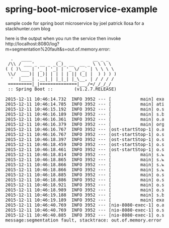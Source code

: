 # spring-boot-microservice-example
sample code for spring boot microservice by joel patrick llosa
for a stackhunter.com blog

here is the output when you run the service then invoke http://localhost:8080/log?m=segmentation%20fault&s=out.of.memory.error:

<pre>
  .   ____          _            __ _ _
 /\\ / ___'_ __ _ _(_)_ __  __ _ \ \ \ \
( ( )\___ | '_ | '_| | '_ \/ _` | \ \ \ \
 \\/  ___)| |_)| | | | | || (_| |  ) ) ) )
  '  |____| .__|_| |_|_| |_\__, | / / / /
 =========|_|==============|___/=/_/_/_/
 :: Spring Boot ::        (v1.2.7.RELEASE)

2015-12-11 10:46:14.732  INFO 3952 --- [           main] example.LogService                       : Starting LogService on asus_k43s with PID 3952 (D:\oracle_com-java\refresher\workspace\spring-boot-microservice-example\target\classes started by jpllosa in D:\oracle_com-java\refresher\workspace\spring-boot-microservice-example)
2015-12-11 10:46:14.785  INFO 3952 --- [           main] ationConfigEmbeddedWebApplicationContext : Refreshing org.springframework.boot.context.embedded.AnnotationConfigEmbeddedWebApplicationContext@22d9d: startup date [Fri Dec 11 10:46:14 CST 2015]; root of context hierarchy
2015-12-11 10:46:15.192  INFO 3952 --- [           main] o.s.b.f.s.DefaultListableBeanFactory     : Overriding bean definition for bean 'beanNameViewResolver': replacing [Root bean: class [null]; scope=; abstract=false; lazyInit=false; autowireMode=3; dependencyCheck=0; autowireCandidate=true; primary=false; factoryBeanName=org.springframework.boot.autoconfigure.web.ErrorMvcAutoConfiguration$WhitelabelErrorViewConfiguration; factoryMethodName=beanNameViewResolver; initMethodName=null; destroyMethodName=(inferred); defined in class path resource [org/springframework/boot/autoconfigure/web/ErrorMvcAutoConfiguration$WhitelabelErrorViewConfiguration.class]] with [Root bean: class [null]; scope=; abstract=false; lazyInit=false; autowireMode=3; dependencyCheck=0; autowireCandidate=true; primary=false; factoryBeanName=org.springframework.boot.autoconfigure.web.WebMvcAutoConfiguration$WebMvcAutoConfigurationAdapter; factoryMethodName=beanNameViewResolver; initMethodName=null; destroyMethodName=(inferred); defined in class path resource [org/springframework/boot/autoconfigure/web/WebMvcAutoConfiguration$WebMvcAutoConfigurationAdapter.class]]
2015-12-11 10:46:16.189  INFO 3952 --- [           main] s.b.c.e.t.TomcatEmbeddedServletContainer : Tomcat initialized with port(s): 8080 (http)
2015-12-11 10:46:16.361  INFO 3952 --- [           main] o.apache.catalina.core.StandardService   : Starting service Tomcat
2015-12-11 10:46:16.379  INFO 3952 --- [           main] org.apache.catalina.core.StandardEngine  : Starting Servlet Engine: Apache Tomcat/8.0.28
2015-12-11 10:46:16.767  INFO 3952 --- [ost-startStop-1] o.a.c.c.C.[Tomcat].[localhost].[/]       : Initializing Spring embedded WebApplicationContext
2015-12-11 10:46:16.767  INFO 3952 --- [ost-startStop-1] o.s.web.context.ContextLoader            : Root WebApplicationContext: initialization completed in 1985 ms
2015-12-11 10:46:18.397  INFO 3952 --- [ost-startStop-1] o.s.b.c.e.ServletRegistrationBean        : Mapping servlet: 'dispatcherServlet' to [/]
2015-12-11 10:46:18.459  INFO 3952 --- [ost-startStop-1] o.s.b.c.embedded.FilterRegistrationBean  : Mapping filter: 'characterEncodingFilter' to: [/*]
2015-12-11 10:46:18.461  INFO 3952 --- [ost-startStop-1] o.s.b.c.embedded.FilterRegistrationBean  : Mapping filter: 'hiddenHttpMethodFilter' to: [/*]
2015-12-11 10:46:18.814  INFO 3952 --- [           main] s.w.s.m.m.a.RequestMappingHandlerAdapter : Looking for @ControllerAdvice: org.springframework.boot.context.embedded.AnnotationConfigEmbeddedWebApplicationContext@22d9d: startup date [Fri Dec 11 10:46:14 CST 2015]; root of context hierarchy
2015-12-11 10:46:18.865  INFO 3952 --- [           main] s.w.s.m.m.a.RequestMappingHandlerMapping : Mapped "{[/log]}" onto public void example.LogService.log(java.lang.String,java.lang.String)
2015-12-11 10:46:18.866  INFO 3952 --- [           main] s.w.s.m.m.a.RequestMappingHandlerMapping : Mapped "{[/error]}" onto public org.springframework.http.ResponseEntity<java.util.Map<java.lang.String, java.lang.Object>> org.springframework.boot.autoconfigure.web.BasicErrorController.error(javax.servlet.http.HttpServletRequest)
2015-12-11 10:46:18.866  INFO 3952 --- [           main] s.w.s.m.m.a.RequestMappingHandlerMapping : Mapped "{[/error],produces=[text/html]}" onto public org.springframework.web.servlet.ModelAndView org.springframework.boot.autoconfigure.web.BasicErrorController.errorHtml(javax.servlet.http.HttpServletRequest)
2015-12-11 10:46:18.885  INFO 3952 --- [           main] o.s.w.s.handler.SimpleUrlHandlerMapping  : Mapped URL path [/webjars/**] onto handler of type [class org.springframework.web.servlet.resource.ResourceHttpRequestHandler]
2015-12-11 10:46:18.886  INFO 3952 --- [           main] o.s.w.s.handler.SimpleUrlHandlerMapping  : Mapped URL path [/**] onto handler of type [class org.springframework.web.servlet.resource.ResourceHttpRequestHandler]
2015-12-11 10:46:18.921  INFO 3952 --- [           main] o.s.w.s.handler.SimpleUrlHandlerMapping  : Mapped URL path [/**/favicon.ico] onto handler of type [class org.springframework.web.servlet.resource.ResourceHttpRequestHandler]
2015-12-11 10:46:18.989  INFO 3952 --- [           main] o.s.j.e.a.AnnotationMBeanExporter        : Registering beans for JMX exposure on startup
2015-12-11 10:46:19.188  INFO 3952 --- [           main] s.b.c.e.t.TomcatEmbeddedServletContainer : Tomcat started on port(s): 8080 (http)
2015-12-11 10:46:19.189  INFO 3952 --- [           main] example.LogService                       : Started LogService in 4.657 seconds (JVM running for 5.248)
2015-12-11 10:46:40.769  INFO 3952 --- [nio-8080-exec-1] o.a.c.c.C.[Tomcat].[localhost].[/]       : Initializing Spring FrameworkServlet 'dispatcherServlet'
2015-12-11 10:46:40.769  INFO 3952 --- [nio-8080-exec-1] o.s.web.servlet.DispatcherServlet        : FrameworkServlet 'dispatcherServlet': initialization started
2015-12-11 10:46:40.885  INFO 3952 --- [nio-8080-exec-1] o.s.web.servlet.DispatcherServlet        : FrameworkServlet 'dispatcherServlet': initialization completed in 116 ms
message:segmentation fault, stacktrace: out.of.memory.error
</pre>
